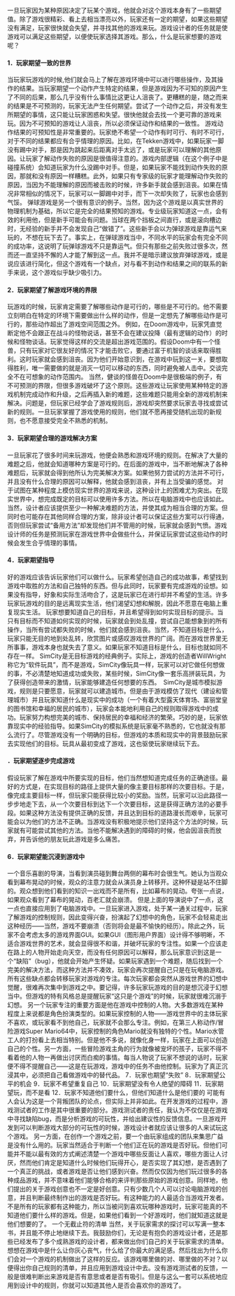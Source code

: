 一旦玩家因为某种原因决定了玩某个游戏，他就会对这个游戏本身有了一些期望值。除了游戏很精彩、看上去相当漂亮以外，玩家还有一定的期望，如果这些期望没有满足，玩家很快就会失望，并寻找其他的游戏来玩。游戏设计者的任务就是使游戏可以满足这些期望，以便使玩家选择其游戏。那么，什么是玩家想要的游戏呢？
#### 1．玩家期望一致的世界
当玩家玩游戏的时候,他们就会马上了解在游戏环境中可以进行哪些操作，及其操作的结果。当玩家期望一个动作产生特定的结果，但是游戏因为不可知的原因产生了不同的后果，那么几乎没有什么事情比这更让人沮丧了。更糟糕的是，随之而来的结果是不可预测的，玩家无法产生任何期望。尝试了一个动作之后，并没有发生所期望的事情，这只能让玩家困惑和失望。很快他就会去找一个更可靠的游戏来玩。因为不可预知的游戏让人沮丧，所以必须保证动作和结果的一致性。
游戏动作结果的可预知性是非常重要的。玩家绝不希望一个动作有时可行、有时不可行，对于不同的结果都应有合乎情理的原因。比如，在Tekken游戏中，如果玩家一脚没有踢中对手，那是因为跳起来后距离对手太远了，或是玩家可以理解的其他原因。让玩家了解动作失败的原因是很值得注意的。游戏内部逻辑（在这个例子中是碰撞系统）会知道玩家为什么没踢中对手。但是，如果玩家不能找到动作失败的原因，那就和没有原因一样糟糕。此外，如果只有专家级的玩家才能理解动作失败的原因，当因为不能理解的原因而被击败的时候，许多新手就会感到沮丧。如果在情况非常相似的情况下，玩家可以一脚踢中对手，而下一次却失败了，玩家也会感到气馁。
弹球游戏是另一个很有意识的例子。当然，因为这个游戏是以真实世界的物理机制为基础，所以它是完全的结果预知的游戏。专业级玩家知道这一点，会有效的利用他，但是新手可能会有问题。当球在两个挡板之间直行，或是滚向槽边时，无经验的新手并不会发现自己“做错了”。这些新手会以为弹球游戏是靠运气来玩的，不想在玩下去了。事实上，在弹球游戏当中，不同水平的玩家会有完全不同的成功率，这说明了玩弹球游戏不只是靠运气。但只有那些之前失败过很多次，然而还一直坚持不懈的人才能了解到这一点。我并不是暗示建议放弃弹球游戏，或是说应该进行简化，但这个游戏有一个缺点，对与看不到动作和结果之间的联系的新手来说，这个游戏似乎缺少吸引力。
#### 2．玩家期望了解游戏环境的界限
玩游戏的时候，玩家肯定需要了解哪些动作是可行的，哪些是不可行的。他不需要立刻明白在特定的环境下需要做出什么样的动作，但是一定想先了解哪些动作是可行的，那些动作超出了游戏空间范围之外。
例如，在Doom游戏中，玩家凭直觉断定他不会跟正在战斗的怪物说话，甚至不会在建议投降（最有逻辑的动作）的时候和怪物谈话。玩家觉得这样的交流是超出游戏范围的。假设Doom中有一个怪兽，只有玩家对它很友好的情况下才能击败它，要通过富于机智的谈话来取得胜利。这时玩家就会感到沮丧。因为他们开始意识到，在游戏中玩到这一关，要想取得胜利，唯一需要做的就是消灭一切可以移动的东西，同时避免被人击中。交谈完全不在可想象的动作范围内。
当然，健谈的怪兽在Doom中是很极端的例子，有不可预测的界限，但很多游戏破坏了这个原则。这些游戏让玩家使用某种特定的游戏机制完成动作和升级，之后再插入新的难题，这些难题只能用全新的游戏机制来解决。问题是，但玩家已经学会了游戏规则后，游戏却突然要求玩家去寻找或尝试新的规则。一旦玩家掌握了游戏使用的规则，他们就不愿再接受随机出现的新规则，也不愿意接受完全不熟悉的机制。
#### 3．玩家期望合理的游戏解决方案
一旦玩家花了很多时间来玩游戏，他便会熟悉和游戏环境的规则。在解决了大量的难题之后，他就会知道哪种方案是可行的。在后面的游戏中，当不断地解决了各种难题后，玩家就会得到他所认为完美解决方案。如果他努力尝试的方法并不可行，并且没有什么合理的原因可以解释，他就会感到沮丧，并有上当受骗的感觉。
对于试图在某种程度上模仿现实世界的游戏来说，这种设计上的困难尤为突出。在现实世界中，想完成既定的目标可以使用许多方法。所以在电脑游戏中也应该如此。当然，设计者应该提供至少一种解决难题的方法，并使其成为相当合理的方案。但同时也可能存在其他同样合理的方案，除非设计者可以保证这些方案可以行得通，否则但玩家尝试“备用方法”却发现他们并不管用的时候，玩家就会感到气愤。游戏设计师的任务是预测玩家在游戏世界中会做些什么，并保证玩家尝试这些动作的时候会发生合乎情理的事情。
#### 4．玩家期望指导
好的游戏应该告诉玩家他们可以做什么。玩家希望创造自己的成功故事，希望找到游戏中取胜的方法和自己独特的东西。但与此同时，玩家要有完成游戏的设想。如果没有指导，好象和实际生活吻合了，这是玩家已在进行却并不希望的生活。许多玩家玩游戏的目的是远离现实生活，他们渴望幻想和解脱，因此不愿意在电脑上重复现实生活。
玩家想要知道自己的目标，并且希望得到如何实现目标的提示。当只有目标而不知道如何实现的时候，玩家就会到处乱撞，尝试自己能想象到的所有操作，当所有尝试都失败的时候，他们就会感到沮丧。当然，不知道目标是什么，玩家只能无目的地到处乱转，欣赏图片或感叹游戏世界的广阔。而在游戏世界里无所事事，游戏本身也就失去了意义。如果玩家不知道目标是什么，目标也就如同不存在一样。
SimCity是无目标游戏的经典例子。实际上，游戏的创造者WillWright称它为“软件玩具”，而不是游戏，SimCity像玩具一样，玩家可以对它做任何想做的事，不必清楚地知道成功或失败，某些时候，SimCity像一套乐高拼装玩具，为了获得创造带来的激情，玩家能够建造任何想要的东西。　SimCity是城市模拟游戏，规则是只要愿意，玩家就可以建造城市。但是由于游戏模仿了现代（建设和管理城市）并且玩家知道什么是现实中的成功（一个有着大型露天体育场、富丽堂皇的图书馆和幸福的居民的城市），玩家会本能地利用自己的规则取得游戏中的成功。玩家努力构想完美的城市、保持居民的幸福和经济的繁荣。巧妙的是，玩家依靠现实中的经验指导。如果SimCity的模拟系统是玩家毫不熟悉的，它也就没有那么流行了。尽管游戏没有一个明确的目标，但游戏的本质和现实中的背景鼓励玩家去实现他们的目标。玩具从最初变成了游戏，这也驱使玩家继续玩下去。
#### ．玩家期望逐步完成游戏
假设玩家了解在游戏中所要实现的目标，他们当然想知道完成任务的正确途径。最好的方式是，在实现目标的路径上提供大量的像主要目标那样的次要目标。于是，像完成主要目标一样，但玩家只能获得比较小的奖励。当然，玩家可以沿此路径一步步地走下去，从一个次要目标到达下一个次要目标，这是获得正确方法的必要手段。如果这种方法没有提供正确的反馈，并且达到目标的道路漫长而艰辛，玩家可能会以为他们的方法不正确。当游戏没有积极地提示他们坚持这个方法的时候，玩家就有可能尝试其他的方法。当他不能解决遇到的障碍的时候，他会因沮丧而放弃，并告诉他的朋友玩此游戏是多么痛苦。
#### 6．玩家期望能沉浸到游戏中
一个音乐喜剧的导演，当看到演员碰到舞台两侧的幕布时会很生气。她认为当观众看到幕布晃动的时候，观众的注意力就会从演员身上转移开。这种怀疑是站不住脚的。观众想到他们看到的知识一出戏而不是所有，比如幕布的晃动。夸张一点说，如果观众看到了幕布的晃动，百老汇就会崩溃。
但是上面的导演说中了一点，这一点也直接应用到了电脑游戏中。一旦玩家进入游戏，处于某一通关过程中，玩家了解游戏的控制规则，因此变得兴奋，扮演起了幻想中的角色，玩家不会轻易走出这种经历——当然，游戏不要崩溃（否则将会是最不愉快的经历）。除此之外，玩家不会考虑太多的游戏界面GUI。如果GUI（图形用户界面）设计得不够明晰，不适合游戏世界的艺术，就会显得很不和谐，并破坏玩家的专注性。如果一个应该走在路上的人物开始走向天空，而没有任何原因可以解释，那么玩家意识到这是一个“缺陷”（bug），他就会开始产生怀疑。如果玩家遇到一个难题，随后找到一个完美的解决方法，而这种方法并不凑效，玩家会再次提醒自己只是在玩电脑游戏。所有这些缺点都会转移玩家对游戏的专注。每次玩家都会突然从游戏世界的幻想中觉醒，很难再次集中到游戏之中。要记得，许多玩家玩游戏的目的是想沉浸于幻想当中。但游戏的特有风格总是提醒玩家“这只是个游戏”的时候，玩家就很难沉溺于幻想。
另一个玩家专注的重要方面是他在游戏中控制的人物。大多数游戏在某种程度上来说都是角色扮演类型的。如果玩家控制的人物——游戏世界中的主体玩家不喜欢，或玩家看不到他自己，玩家就不会那么专注。例如，在第三人称动作/冒险游戏Super Mario64中，玩家控制的角色Mario就没有独特的个性。Mario水管工人的打扮看上去相当特别。但是他不多说，就像化身一样，玩家在上面可以创造自己的个性。另一方面，一些冒险游戏主角的行为就像被宠坏的孩子，玩家不得不看着他的人物一再做出讨厌而白痴的事情。每当人物说了玩家不想说的话时，玩家便不得不提醒自己——这是在玩游戏，游戏中的任务不由他控制。玩家为了真正沉浸其中，必须把自己看做游戏中的替代品。
7．玩家也期望“失败”
8．玩家期望公平的机会
9．玩家不希望重复自己
10．玩家期望没有令人绝望的障碍
11．玩家期望玩，而不是看
12．玩家不知道他们要什么，但他们知道什么是他们要的
可能有人会认为这是一个背叛团队的论点，但实际上并非如此。在开发游戏的过程中，游戏测试者的工作是其中很重要的部分。游戏测试者的责任，我认为不仅仅是在游戏中寻找缺陷bug，而是分析游戏的可玩性，并给出建议性的反馈信息。一旦游戏开发到可以判断游戏大部分的可玩性的时候，游戏设计者就应该让很多的人来试玩这个游戏。
另一方面，在创作一个游戏之前，要一个由玩家组成的团队来集思广益是没有什么用的。玩家当然适合于判断一个他们正在玩的游戏是否好玩。但他们可能并不能以最有效的方式阐述清楚一个游戏中哪些反面让人喜欢，哪些方面让人讨厌，然而他们肯定是知道什么时候他们玩得开心，是否实现了其幻想，是否遇到了一个真正的挑战，或者游戏是否让他们感到兴奋。然而仅仅因为他们玩过很多的各种成品游戏，并不意味着他们能够合格的来评判那些原始的游戏创意。同样地，他们提出的关于游戏创意也不一定是好创意。只有少数几个人可以讨论电脑游戏的创意，并且判断最终制作出的游戏是否好玩。有这种能力的人最适合当游戏开发者。不是所有的玩家都有这种能力，所以当被问到喜欢玩哪种游戏时，玩家可能真的不知道他们要什么样的游戏。但是，如果他们看到一个好游戏时，他们就知道这就是他们想要的了。
一个无截止符的清单
当然，关于玩家需求的探讨可以写满一整本书，并且能不停止地继续下去。我鼓励你们，无论是有抱负的游戏设计者，还是那些已经发布了多个成熟游戏的设计者，都来做出你们自己的关于玩家需求的清单。想想在游戏中是什么让你灰心丧气，什么给了你最大的满足感。然后找出为什么你们会对一个游戏的机制做出了这样的反应。该游戏哪里做的对、哪里做的不对？以便得出你自己规则的清单，并且应用到游戏设计中去。没有游戏测试者的反馈，一般是很难判断出来游戏是否有意思或者是否有吸引。但是与这么一套可以系统地应用到设计中的规则，你就可以知道其他人是否会喜欢你的游戏了。